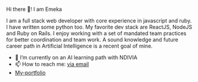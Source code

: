 Hi there 👋! I am Emeka

I am a full stack web developer with core experience in javascript and ruby. I have written some python too. My favorite dev stack are ReactJS, NodeJS and Ruby on Rails. I enjoy working with a set of mandated team practices for better coordination and team work. A sound knowledge and future career path in Artificial Intelligence is a recent goal of mine.

- 🌱 I’m currently on an AI learning path with NDIVIA
- 📫 How to reach me: [via email](mailto:emeka.s.chinedu@gmail.com)
- [My-portfolio](https://www.emekac.com)
